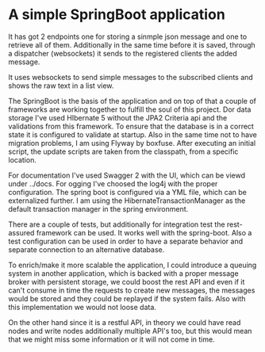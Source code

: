 # A simple SpringBoot application

It has got 2 endpoints one for storing a sinmple json message and one to retrieve all of them. Additionally in the same time before it is saved, through a dispatcher (websockets) it sends to the registered clients the added message.

It uses websockets to send simple messages to the subscribed clients and shows the raw text in a list view.

The SpringBoot is the basis of the application and on top of that a couple of frameworks are working together to fulfill the soul of this project. Dor data storage I've used HIbernate 5 without the JPA2 Criteria api and the validations from this framework. To ensure that the database is in a correct state it is configured to validate at startup. Also in the same time not to have migration problems, I am using Flyway by boxfuse. After executing an initial script, the update scripts are taken from the classpath, from a specific location.

For documentation I've used Swagger 2 with the UI, which can be viewd under ../docs. For ogging I've choosed the log4j with the proper configuration. The spring boot is configured via a YML file, which can be externalized further. I am using the HibernateTransactionManager as the default transaction manager in the spring environment.

There are a couple of tests, but additionally for integration test the rest-assured framework can be used. It works well with the spring-boot. Also a test configuration can be used in order to have a separate behavior and separate connection to an alternative database.

To enrich/make it more scalable the application, I could introduce a queuing system in another application, which is backed with a proper message broker with persistent storage, we could boost the rest API and even if it can't consume in time the requests to create new messages, the messages would be stored and they could be replayed if the system fails. Also with this implementation we would not loose data.

On the other hand since it is a restful API, in theory we could have read nodes and write nodes additionally multiple API's too, but this would mean that we might miss some information or it will not come in time.
